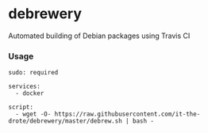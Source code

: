 # debrewery
Automated building of Debian packages using Travis CI

### Usage

```
sudo: required

services:
  - docker
  
script:
  - wget -O- https://raw.githubusercontent.com/it-the-drote/debrewery/master/debrew.sh | bash -
```
